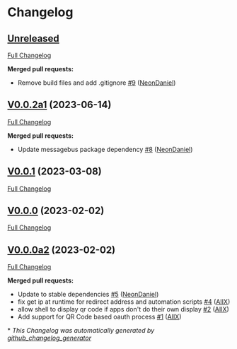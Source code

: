 # Changelog

## [Unreleased](https://github.com/OpenVoiceOS/ovos-PHAL-plugin-oauth/tree/HEAD)

[Full Changelog](https://github.com/OpenVoiceOS/ovos-PHAL-plugin-oauth/compare/V0.0.2a1...HEAD)

**Merged pull requests:**

- Remove build files and add .gitignore [\#9](https://github.com/OpenVoiceOS/ovos-PHAL-plugin-oauth/pull/9) ([NeonDaniel](https://github.com/NeonDaniel))

## [V0.0.2a1](https://github.com/OpenVoiceOS/ovos-PHAL-plugin-oauth/tree/V0.0.2a1) (2023-06-14)

[Full Changelog](https://github.com/OpenVoiceOS/ovos-PHAL-plugin-oauth/compare/V0.0.1...V0.0.2a1)

**Merged pull requests:**

- Update messagebus package dependency [\#8](https://github.com/OpenVoiceOS/ovos-PHAL-plugin-oauth/pull/8) ([NeonDaniel](https://github.com/NeonDaniel))

## [V0.0.1](https://github.com/OpenVoiceOS/ovos-PHAL-plugin-oauth/tree/V0.0.1) (2023-03-08)

[Full Changelog](https://github.com/OpenVoiceOS/ovos-PHAL-plugin-oauth/compare/V0.0.0...V0.0.1)

## [V0.0.0](https://github.com/OpenVoiceOS/ovos-PHAL-plugin-oauth/tree/V0.0.0) (2023-02-02)

[Full Changelog](https://github.com/OpenVoiceOS/ovos-PHAL-plugin-oauth/compare/V0.0.0a2...V0.0.0)

## [V0.0.0a2](https://github.com/OpenVoiceOS/ovos-PHAL-plugin-oauth/tree/V0.0.0a2) (2023-02-02)

[Full Changelog](https://github.com/OpenVoiceOS/ovos-PHAL-plugin-oauth/compare/909368bbdbe049811989c04a04ababd40deb2034...V0.0.0a2)

**Merged pull requests:**

- Update to stable dependencies [\#5](https://github.com/OpenVoiceOS/ovos-PHAL-plugin-oauth/pull/5) ([NeonDaniel](https://github.com/NeonDaniel))
- fix get ip at runtime for redirect address and automation scripts [\#4](https://github.com/OpenVoiceOS/ovos-PHAL-plugin-oauth/pull/4) ([AIIX](https://github.com/AIIX))
- allow shell to display qr code if apps don't do their own display [\#2](https://github.com/OpenVoiceOS/ovos-PHAL-plugin-oauth/pull/2) ([AIIX](https://github.com/AIIX))
- Add support for QR Code based oauth process [\#1](https://github.com/OpenVoiceOS/ovos-PHAL-plugin-oauth/pull/1) ([AIIX](https://github.com/AIIX))



\* *This Changelog was automatically generated by [github_changelog_generator](https://github.com/github-changelog-generator/github-changelog-generator)*
